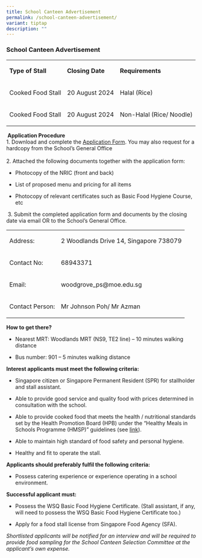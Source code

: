 ```yaml
---
title: School Canteen Advertisement
permalink: /school-canteen-advertisement/
variant: tiptap
description: ""
---
```

<h3><strong>School Canteen Advertisement</strong></h3>
<p></p>
<table style="minWidth: 75px">
<colgroup>
<col>
<col>
<col>
</colgroup>
<tbody>
<tr>
<td rowspan="1" colspan="1">
<p><strong>Type of Stall</strong>
</p>
</td>
<td rowspan="1" colspan="1">
<p><strong>Closing Date</strong>
</p>
</td>
<td rowspan="1" colspan="1">
<p><strong>Requirements</strong>
</p>
</td>
</tr>
<tr>
<td rowspan="1" colspan="1">
<p>Cooked Food Stall</p>
</td>
<td rowspan="1" colspan="1">
<p>20 August 2024</p>
</td>
<td rowspan="1" colspan="1">
<p>Halal (Rice)</p>
</td>
</tr>
<tr>
<td rowspan="1" colspan="1">
<p>Cooked Food Stall</p>
</td>
<td rowspan="1" colspan="1">
<p>20 August 2024</p>
</td>
<td rowspan="1" colspan="1">
<p>Non-Halal (Rice/ Noodle)</p>
</td>
</tr>
</tbody>
</table>
<p><strong>&nbsp;Application Procedure</strong>
<br>1. Download and complete the <a href="https://drive.google.com/file/d/1HeIRzfATdvCs3dWJF3b4t_WdP-uXrGBX/view?usp=sharing" rel="noopener noreferrer nofollow" target="_blank">Application Form</a>.
You may also request for a hardcopy from the School’s General Office
<br>
<br>2. Attached the following documents together with the application form:</p>
<ul data-tight="true" class="tight">
<li>
<p>Photocopy of the NRIC (front and back)</p>
</li>
<li>
<p>List of proposed menu and pricing for all items</p>
</li>
<li>
<p>Photocopy of relevant certificates such as Basic Food Hygiene Course,
etc</p>
<p></p>
<p></p>
<p></p>
</li>
</ul>
<p>&nbsp;3. Submit the completed application form and documents by the closing
date via email OR to the School’s General Office.</p>
<p></p>
<table style="minWidth: 50px">
<colgroup>
<col>
<col>
</colgroup>
<tbody>
<tr>
<td rowspan="1" colspan="1">
<p>Address:</p>
</td>
<td rowspan="1" colspan="1">
<p>2 Woodlands Drive 14, Singapore 738079</p>
</td>
</tr>
<tr>
<td rowspan="1" colspan="1">
<p>Contact No:</p>
</td>
<td rowspan="1" colspan="1">
<p>68943371</p>
</td>
</tr>
<tr>
<td rowspan="1" colspan="1">
<p>Email:</p>
</td>
<td rowspan="1" colspan="1">
<p><a rel="noopener noreferrer nofollow" target="_blank">woodgrove_ps@moe.edu.sg</a>
</p>
</td>
</tr>
<tr>
<td rowspan="1" colspan="1">
<p>Contact Person:</p>
</td>
<td rowspan="1" colspan="1">
<p>Mr Johnson Poh/ Mr Azman</p>
</td>
</tr>
</tbody>
</table>
<p></p>
<p><strong>How to get there?</strong>
</p>
<ul data-tight="true" class="tight">
<li>
<p>Nearest MRT: Woodlands MRT (NS9, TE2 line) – 10 minutes walking distance</p>
</li>
<li>
<p>Bus number: 901 – 5 minutes walking distance</p>
</li>
</ul>
<p></p>
<p><strong>Interest applicants must meet the following criteria:</strong>
</p>
<ul data-tight="true" class="tight">
<li>
<p>Singapore citizen or Singapore Permanent Resident (SPR) for stallholder
and stall assistant.</p>
</li>
<li>
<p>Able to provide good service and quality food with prices determined in
consultation with the school.</p>
</li>
<li>
<p>Able to provide cooked food that meets the health / nutritional standards
set by the Health Promotion Board (HPB) under the “Healthy Meals in Schools
Programme (HMSP)” guidelines (see&nbsp;<a href="https://www.hpb.gov.sg/schools/school-programmes/healthy-meals-in-schools-programme" rel="noopener noreferrer nofollow" target="_blank">link</a>).</p>
</li>
<li>
<p>Able to maintain high standard of food safety and personal hygiene.</p>
</li>
<li>
<p>Healthy and fit to operate the stall.
<br>
</p>
</li>
</ul>
<p><strong>Applicants should preferably fulfil the following criteria:</strong>
</p>
<ul data-tight="true" class="tight">
<li>
<p>Possess catering experience or experience operating in a school environment.</p>
</li>
</ul>
<p></p>
<p><strong>Successful applicant must:</strong>
</p>
<ul data-tight="true" class="tight">
<li>
<p>Possess the WSQ Basic Food Hygiene Certificate. (Stall assistant, if any,
will need to possess the WSQ Basic Food Hygiene Certificate too.)</p>
</li>
<li>
<p>Apply for a food stall license from Singapore Food Agency (SFA).</p>
</li>
</ul>
<p></p>
<p></p>
<p><em>Shortlisted applicants will be notified for an interview and will be required to provide food sampling for the School Canteen Selection Committee at the applicant’s own expense.</em>
</p>
<p>&nbsp;</p>